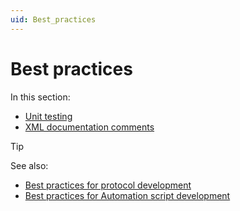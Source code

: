 ```yaml
---
uid: Best_practices
---
```


# Best practices

In this section:

- [Unit testing](xref:Unit_testing)
- [XML documentation comments](xref:Xml_Documentation_Comments)

> [!TIP]
> See also:
>
> - [Best practices for protocol development](xref:CodingGuidelines)
> - [Best practices for Automation script development](xref:Automation_best_practices_information_events)
